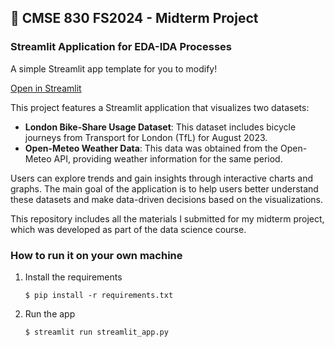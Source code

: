 ## 🎈 CMSE 830 FS2024 - Midterm Project

### Streamlit Application for EDA-IDA Processes

A simple Streamlit app template for you to modify!

[Open in Streamlit](https://jiawei-0813-cmse830-streamlit-app-sy5uoy.streamlit.app/)

This project features a Streamlit application that visualizes two datasets:

- **London Bike-Share Usage Dataset**: This dataset includes bicycle journeys from Transport for London (TfL) for August 2023.
- **Open-Meteo Weather Data**: This data was obtained from the Open-Meteo API, providing weather information for the same period.

Users can explore trends and gain insights through interactive charts and graphs. The main goal of the application is to help users better understand these datasets and make data-driven decisions based on the visualizations.

This repository includes all the materials I submitted for my midterm project, which was developed as part of the data science course.


### How to run it on your own machine

1. Install the requirements

   ```
   $ pip install -r requirements.txt
   ```

2. Run the app

   ```
   $ streamlit run streamlit_app.py
   ```
